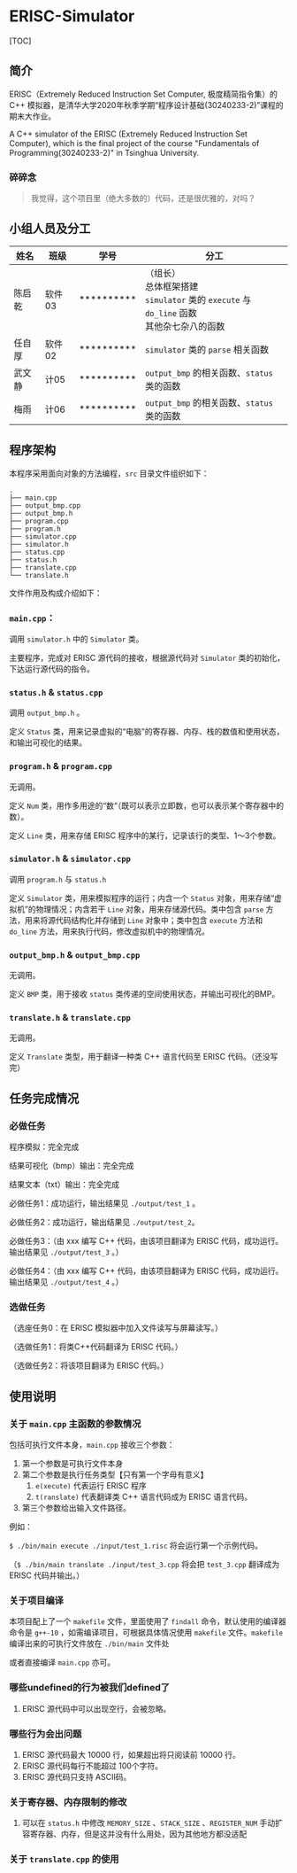 # ERISC-Simulator

[TOC]

## 简介

ERISC（Extremely Reduced Instruction Set Computer, 极度精简指令集）的 C++ 模拟器，是清华大学2020年秋季学期“程序设计基础(30240233-2)”课程的期末大作业。

A C++ simulator of the ERISC (Extremely Reduced Instruction Set Computer), which is the final project of the course "Fundamentals of Programming(30240233-2)" in Tsinghua University.

### 碎碎念

> 我觉得，这个项目里（绝大多数的）代码，还是很优雅的，对吗？

## 小组人员及分工

| 姓名   | 班级   | 学号 | 分工                                                         |
| ------ | ------ | ---- | ------------------------------------------------------------ |
| 陈启乾 | 软件03 | \*\*\*\*\*\*\*\*\*\* | （组长）<br/>总体框架搭建<br/>`simulator` 类的 `execute` 与 `do_line` 函数<br/>其他杂七杂八的函数 |
| 任自厚 | 软件02 |  \*\*\*\*\*\*\*\*\*\*    | `simulator` 类的 `parse` 相关函数                            |
| 武文静 | 计05   |  \*\*\*\*\*\*\*\*\*\*    | `output_bmp` 的相关函数、`status` 类的函数                   |
| 梅雨   | 计06   |  \*\*\*\*\*\*\*\*\*\*    | `output_bmp` 的相关函数、`status` 类的函数                   |

## 程序架构

本程序采用面向对象的方法编程，`src` 目录文件组织如下：

```
.
├── main.cpp
├── output_bmp.cpp
├── output_bmp.h
├── program.cpp
├── program.h
├── simulator.cpp
├── simulator.h
├── status.cpp
├── status.h
├── translate.cpp
└── translate.h
```

文件作用及构成介绍如下：

### `main.cpp`：

调用 `simulator.h` 中的 `Simulator`  类。

主要程序，完成对 ERISC 源代码的接收，根据源代码对 `Simulator` 类的初始化，下达运行源代码的指令。

### `status.h` & `status.cpp`

调用 `output_bmp.h` 。

定义 `Status` 类，用来记录虚拟的“电脑”的寄存器、内存、栈的数值和使用状态，和输出可视化的结果。

### `program.h` & `program.cpp`

无调用。

定义 `Num` 类，用作多用途的“数“（既可以表示立即数，也可以表示某个寄存器中的数）。

定义 `Line` 类，用来存储 ERISC 程序中的某行，记录该行的类型、1～3个参数。

### `simulator.h` & `simulator.cpp`

调用 `program.h` 与 `status.h`

定义 `Simulator` 类，用来模拟程序的运行；内含一个 `Status` 对象，用来存储“虚拟机”的物理情况；内含若干 `Line` 对象，用来存储源代码。类中包含 `parse` 方法，用来将源代码结构化并存储到 `Line` 对象中；类中包含 `execute` 方法和 `do_line` 方法，用来执行代码，修改虚拟机中的物理情况。

### `output_bmp.h` & `output_bmp.cpp`

无调用。

定义 `BMP` 类，用于接收 `status` 类传递的空间使用状态，并输出可视化的BMP。

### `translate.h` & `translate.cpp`

无调用。

定义 `Translate` 类型，用于翻译一种类 C++ 语言代码至 ERISC 代码。（还没写完）

## 任务完成情况

### 必做任务

程序模拟：完全完成

结果可视化（bmp）输出：完全完成

结果文本（txt）输出：完全完成

必做任务1：成功运行，输出结果见 `./output/test_1` 。

必做任务2：成功运行，输出结果见 `./output/test_2`。

必做任务3：（由 xxx 编写 C++ 代码，由该项目翻译为 ERISC 代码，成功运行。输出结果见 `./output/test_3` 。）

必做任务4：（由 xxx 编写 C++ 代码，由该项目翻译为 ERISC 代码，成功运行。输出结果见 `./output/test_4` 。）

### 选做任务

（选座任务0：在 ERISC 模拟器中加入文件读写与屏幕读写。）

（选做任务1：将类C++代码翻译为 ERISC 代码。）

（选做任务2：将该项目翻译为 ERISC 代码。）

## 使用说明

### 关于 `main.cpp` 主函数的参数情况

包括可执行文件本身，`main.cpp` 接收三个参数：

1. 第一个参数是可执行文件本身
2. 第二个参数是执行任务类型【只有第一个字母有意义】
   1. `e(xecute)` 代表运行 ERISC 程序
   2. `t(ranslate)` 代表翻译类 C++ 语言代码成为 ERISC 语言代码。
3. 第三个参数给出输入文件路径。

例如：

`$ ./bin/main execute ./input/test_1.risc` 将会运行第一个示例代码。

（`$ ./bin/main translate ./input/test_3.cpp` 将会把 `test_3.cpp` 翻译成为 ERISC 代码并输出。）

### 关于项目编译

本项目配上了一个 `makefile` 文件，里面使用了 `findall` 命令，默认使用的编译器命令是 `g++-10` ，如需编译项目，可根据具体情况使用 `makefile` 文件。`makefile` 编译出来的可执行文件放在 `./bin/main` 文件处

或者直接编译 `main.cpp` 亦可。

### 哪些undefined的行为被我们defined了

1. ERISC 源代码中可以出现空行，会被忽略。

### 哪些行为会出问题

1. ERISC 源代码最大 10000 行，如果超出将只阅读前 10000 行。
2. ERISC 源代码每行不能超过 100个字符。
3. ERISC 源代码只支持 ASCII码。

### 关于寄存器、内存限制的修改

1. 可以在 `status.h` 中修改 `MEMORY_SIZE` 、`STACK_SIZE` 、`REGISTER_NUM` 手动扩容寄存器、内存，但是这并没有什么用处，因为其他地方都没适配

### 关于 `translate.cpp` 的使用